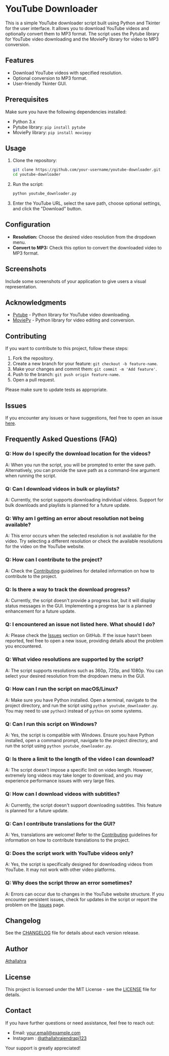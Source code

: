 # YouTube Downloader

This is a simple YouTube downloader script built using Python and Tkinter for the user interface. It allows you to download YouTube videos and optionally convert them to MP3 format. The script uses the Pytube library for YouTube video downloading and the MoviePy library for video to MP3 conversion.

## Features

- Download YouTube videos with specified resolution.
- Optional conversion to MP3 format.
- User-friendly Tkinter GUI.

## Prerequisites

Make sure you have the following dependencies installed:

- Python 3.x
- Pytube library: `pip install pytube`
- MoviePy library: `pip install moviepy`

## Usage

1. Clone the repository:

    ```bash
    git clone https://github.com/your-username/youtube-downloader.git
    cd youtube-downloader
    ```

2. Run the script:

    ```bash
    python youtube_downloader.py
    ```

3. Enter the YouTube URL, select the save path, choose optional settings, and click the "Download" button.

## Configuration

- **Resolution:** Choose the desired video resolution from the dropdown menu.
- **Convert to MP3:** Check this option to convert the downloaded video to MP3 format.

## Screenshots

Include some screenshots of your application to give users a visual representation.

## Acknowledgments

- [Pytube](https://github.com/pytube/pytube) - Python library for YouTube video downloading.
- [MoviePy](https://github.com/Zulko/moviepy) - Python library for video editing and conversion.

## Contributing

If you want to contribute to this project, follow these steps:

1. Fork the repository.
2. Create a new branch for your feature: `git checkout -b feature-name`.
3. Make your changes and commit them: `git commit -m 'Add feature'`.
4. Push to the branch: `git push origin feature-name`.
5. Open a pull request.

Please make sure to update tests as appropriate.

## Issues

If you encounter any issues or have suggestions, feel free to open an issue [here](https://github.com/Athallah1234/Youtube-Downloader/issues).

## Frequently Asked Questions (FAQ)

### Q: How do I specify the download location for the videos?
A: When you run the script, you will be prompted to enter the save path. Alternatively, you can provide the save path as a command-line argument when running the script.

### Q: Can I download videos in bulk or playlists?
A: Currently, the script supports downloading individual videos. Support for bulk downloads and playlists is planned for a future update.

### Q: Why am I getting an error about resolution not being available?
A: This error occurs when the selected resolution is not available for the video. Try selecting a different resolution or check the available resolutions for the video on the YouTube website.

### Q: How can I contribute to the project?
A: Check the [Contributing](CONTRIBUTING.md) guidelines for detailed information on how to contribute to the project.

### Q: Is there a way to track the download progress?
A: Currently, the script doesn't provide a progress bar, but it will display status messages in the GUI. Implementing a progress bar is a planned enhancement for a future update.

### Q: I encountered an issue not listed here. What should I do?
A: Please check the [Issues](https://github.com/Athallah1234/Youtube-Downloader/issues) section on GitHub. If the issue hasn't been reported, feel free to open a new issue, providing details about the problem you encountered.

### Q: What video resolutions are supported by the script?
A: The script supports resolutions such as 360p, 720p, and 1080p. You can select your desired resolution from the dropdown menu in the GUI.

### Q: How can I run the script on macOS/Linux?
A: Make sure you have Python installed. Open a terminal, navigate to the project directory, and run the script using `python youtube_downloader.py`. You may need to use `python3` instead of `python` on some systems.

### Q: Can I run this script on Windows?
A: Yes, the script is compatible with Windows. Ensure you have Python installed, open a command prompt, navigate to the project directory, and run the script using `python youtube_downloader.py`.

### Q: Is there a limit to the length of the video I can download?
A: The script doesn't impose a specific limit on video length. However, extremely long videos may take longer to download, and you may experience performance issues with very large files.

### Q: How can I download videos with subtitles?
A: Currently, the script doesn't support downloading subtitles. This feature is planned for a future update.

### Q: Can I contribute translations for the GUI?
A: Yes, translations are welcome! Refer to the [Contributing](CONTRIBUTING.md) guidelines for information on how to contribute translations to the project.

### Q: Does the script work with YouTube videos only?
A: Yes, the script is specifically designed for downloading videos from YouTube. It may not work with other video platforms.

### Q: Why does the script throw an error sometimes?
A: Errors can occur due to changes in the YouTube website structure. If you encounter persistent issues, check for updates in the script or report the problem on the [Issues](https://github.com/your-username/youtube-downloader/issues) page.

## Changelog

See the [CHANGELOG](CHANGELOG.md) file for details about each version release.

## Author

[Athallahra](https://github.com/Athallah1234)

## License

This project is licensed under the MIT License - see the [LICENSE](LICENSE) file for details.

## Contact

If you have further questions or need assistance, feel free to reach out:

- Email: your.email@example.com
- Instagram : [@athallahrajendrapj123](https://instagram.com/athallahrajendrapj123)

Your support is greatly appreciated!
